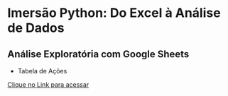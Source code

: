 # Imersão Python: Do Excel à Análise de Dados

## Análise Exploratória com Google Sheets

- Tabela de Ações
  

 

[Clique no Link para acessar](https://docs.google.com/spreadsheets/d/1-WTi5fCHBwr6vi18HkQFoEPxfOseq26cV6_Xvaxa_pM/edit?usp=sharing)

